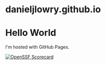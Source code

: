 # danieljlowry.github.io

<!DOCTYPE html>
<html>
<body>
<h1>Hello World</h1>
<p>I'm hosted with GitHub Pages.</p>
</body>
</html>

[![OpenSSF Scorecard](https://api.securityscorecards.dev/projects/github.com/danieljlowry/danieljlowry.github.io/badge)](https://securityscorecards.dev/viewer/?uri=github.com/{owner}/{repo})
